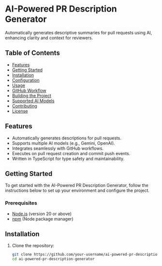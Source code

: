 # AI-Powered PR Description Generator

Automatically generates descriptive summaries for pull requests using AI, enhancing clarity and context for reviewers.

## Table of Contents

- [Features](#features)
- [Getting Started](#getting-started)
- [Installation](#installation)
- [Configuration](#configuration)
- [Usage](#usage)
- [GitHub Workflow](#github-workflow)
- [Building the Project](#building-the-project)
- [Supported AI Models](#supported-ai-models)
- [Contributing](#contributing)
- [License](#license)

## Features

- Automatically generates descriptions for pull requests.
- Supports multiple AI models (e.g., Gemini, OpenAI).
- Integrates seamlessly with GitHub workflows.
- Executes on pull request creation and commit push events.
- Written in TypeScript for type safety and maintainability.

## Getting Started

To get started with the AI-Powered PR Description Generator, follow the instructions below to set up your environment and configure the project.

### Prerequisites

- [Node.js](https://nodejs.org/) (version 20 or above)
- [npm](https://www.npmjs.com/) (Node package manager)

## Installation

1. Clone the repository:

   ```bash
   git clone https://github.com/your-username/ai-powered-pr-description-generator.git
   cd ai-powered-pr-description-generator
